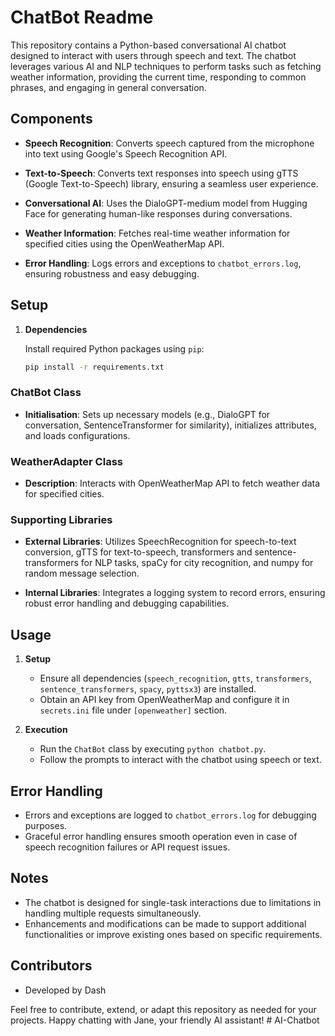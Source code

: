 # ChatBot Readme

This repository contains a Python-based conversational AI chatbot designed to interact with users through speech and text. The chatbot leverages various AI and NLP techniques to perform tasks such as fetching weather information, providing the current time, responding to common phrases, and engaging in general conversation.

## Components
- **Speech Recognition**: Converts speech captured from the microphone into text using Google's Speech Recognition API.
  
- **Text-to-Speech**: Converts text responses into speech using gTTS (Google Text-to-Speech) library, ensuring a seamless user experience.
  
- **Conversational AI**: Uses the DialoGPT-medium model from Hugging Face for generating human-like responses during conversations.
  
- **Weather Information**: Fetches real-time weather information for specified cities using the OpenWeatherMap API.
  
- **Error Handling**: Logs errors and exceptions to `chatbot_errors.log`, ensuring robustness and easy debugging.

## Setup

1. **Dependencies**

   Install required Python packages using `pip`:

   ```bash
   pip install -r requirements.txt
   ```

### ChatBot Class

- **Initialisation**: Sets up necessary models (e.g., DialoGPT for conversation, SentenceTransformer for similarity), initializes attributes, and loads configurations.

### WeatherAdapter Class

- **Description**: Interacts with OpenWeatherMap API to fetch weather data for specified cities.

### Supporting Libraries

- **External Libraries**: Utilizes SpeechRecognition for speech-to-text conversion, gTTS for text-to-speech, transformers and sentence-transformers for NLP tasks, spaCy for city recognition, and numpy for random message selection.
  
- **Internal Libraries**: Integrates a logging system to record errors, ensuring robust error handling and debugging capabilities.

## Usage

1. **Setup**
   - Ensure all dependencies (`speech_recognition`, `gtts`, `transformers`, `sentence_transformers`, `spacy`, `pyttsx3`) are installed.
   - Obtain an API key from OpenWeatherMap and configure it in `secrets.ini` file under `[openweather]` section.

2. **Execution**
   - Run the `ChatBot` class by executing `python chatbot.py`.
   - Follow the prompts to interact with the chatbot using speech or text.

## Error Handling

- Errors and exceptions are logged to `chatbot_errors.log` for debugging purposes.
- Graceful error handling ensures smooth operation even in case of speech recognition failures or API request issues.

## Notes

- The chatbot is designed for single-task interactions due to limitations in handling multiple requests simultaneously.
- Enhancements and modifications can be made to support additional functionalities or improve existing ones based on specific requirements.

## Contributors

- Developed by Dash

Feel free to contribute, extend, or adapt this repository as needed for your projects. Happy chatting with Jane, your friendly AI assistant!
#   A I - C h a t b o t  
 